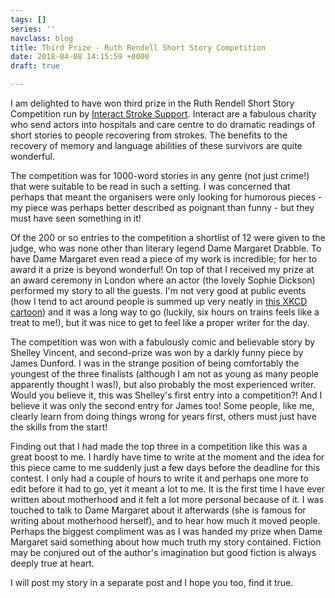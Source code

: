 ```yaml
---
tags: []
series: ''
navclass: blog
title: Third Prize - Ruth Rendell Short Story Competition
date: 2018-04-08 14:15:59 +0000
draft: true

---
```

I am delighted to have won third prize in the Ruth Rendell Short Story Competition run by [Interact Stroke Support](http://www.interactstrokesupport.org/). Interact are a fabulous charity who send actors into hospitals and care centre to do dramatic readings of short stories to people recovering from strokes. The benefits to the recovery of memory and language abilities of these survivors are quite wonderful.

The competition was for 1000-word stories in any genre (not just crime!) that were suitable to be read in such a setting. I was concerned that perhaps that meant the organisers were only looking for humorous pieces - my piece was perhaps better described as poignant than funny - but they must have seen something in it!

Of the 200 or so entries to the competition a shortlist of 12 were given to the judge, who was none other than literary legend Dame Margaret Drabble. To have Dame Margaret even read a piece of my work is incredible; for her to award it a prize is beyond wonderful! On top of that I received my prize at an award ceremony in London where an actor (the lovely Sophie Dickson) performed my story to all the guests. I'm not very good at public events (how I tend to act around people is summed up very neatly in [this XKCD cartoon](https://xkcd.com/1976/)) and it was a long way to go (luckily, six hours on trains feels like a treat to me!), but it was nice to get to feel like a proper writer for the day.

The competition was won with a fabulously comic and believable story by Shelley Vincent, and second-prize was won by a darkly funny piece by James Dunford. I was in the strange position of being comfortably the youngest of the three finalists (although I am not as young as many people apparently thought I was!), but also probably the most experienced writer. Would you believe it, this was Shelley's first entry into a competition?! And I believe it was only the second entry for James too! Some people, like me, clearly learn from doing things wrong for years first, others must just have the skills from the start!

Finding out that I had made the top three in a competition like this was a great boost to me. I hardly have time to write at the moment and the idea for this piece came to me suddenly just a few days before the deadline for this contest. I only had a couple of hours to write it and perhaps one more to edit before it had to go, yet it meant a lot to me. It is the first time I have ever written about motherhood and it felt a lot more personal because of it. I was touched to talk to Dame Margaret about it afterwards (she is famous for writing about motherhood herself), and to hear how much it moved people. Perhaps the biggest compliment was as I was handed my prize when Dame Margaret said something about how much truth my story contained. Fiction may be conjured out of the author's imagination but good fiction is always deeply true at heart.

I will post my story in a separate post and I hope you too, find it true.